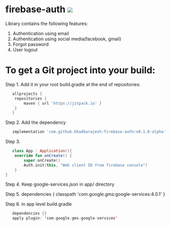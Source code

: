 # firebase-auth [![](https://jitpack.io/v/khadkarajesh/firebase-auth.svg)](https://jitpack.io/#khadkarajesh/firebase-auth)
Library contains the following features:
1. Authentication using email
2. Authentication using social media(facebook, gmail)
3. Forgot password
4. User logout

# To get a Git project into your build:

Step 1.
Add it in your root build.gradle at the end of repositories:
```gradle
   allprojects {
    repositories {
        maven { url 'https://jitpack.io' }
    }
   }
```
Step 2.
Add the dependency
```gradle
   implementation 'com.github.khadkarajesh:firebase-auth:v0.1.0-alpha'
```
Step 3.
```kotlin
   class App : Application(){
    override fun onCreate() {
        super.onCreate()
        Auth.init(this, "Web client ID from firebase console")
    }
}
```
Step 4.
Keep google-services.json in app/ directory

Step 5. 
dependencies {
        classpath 'com.google.gms:google-services:4.0.1'
 }
 
Step 6.
in app level build.gradle
```kotlin
   dependencies {}
   apply plugin: 'com.google.gms.google-services'
```
 
